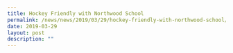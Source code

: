 ```yaml
---
title: Hockey Friendly with Northwood School
permalink: /news/news/2019/03/29/hockey-friendly-with-northwood-school/
date: 2019-03-29
layout: post
description: ""
---
```

